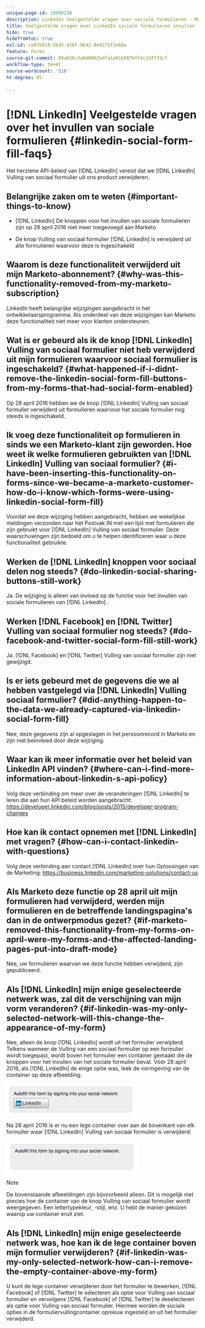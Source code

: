 ```yaml
---
unique-page-id: 10098238
description: LinkedIn Veelgestelde vragen over sociale formulieren - Marketo Docs - Productdocumentatie
title: Veelgestelde vragen over LinkedIn sociale formulieren invullen
hide: true
hidefromtoc: true
exl-id: ce87b918-5b45-418f-9b42-8e8275f2e60a
feature: Forms
source-git-commit: 09a656c3a0d0002edfa1a61b987bff4c1dff33cf
workflow-type: tm+mt
source-wordcount: '518'
ht-degree: 0%

---
```


# [!DNL LinkedIn] Veelgestelde vragen over het invullen van sociale formulieren {#linkedin-social-form-fill-faqs}

Het herziene API-beleid van [!DNL LinkedIn] vereist dat we [!DNL LinkedIn] Vulling van sociaal formulier uit ons product verwijderen.

## Belangrijke zaken om te weten {#important-things-to-know}

* [!DNL LinkedIn] De knoppen voor het invullen van sociale formulieren zijn op 28 april 2016 niet meer toegevoegd aan Marketo

* De knop Vulling van sociaal formulier [!DNL LinkedIn] is verwijderd uit alle formulieren waarvoor deze is ingeschakeld

## Waarom is deze functionaliteit verwijderd uit mijn Marketo-abonnement? {#why-was-this-functionality-removed-from-my-marketo-subscription}

LinkedIn heeft belangrijke wijzigingen aangebracht in het ontwikkelaarsprogramma. Als onderdeel van deze wijzigingen kan Marketo deze functionaliteit niet meer voor klanten ondersteunen.

## Wat is er gebeurd als ik de knop [!DNL LinkedIn] Vulling van sociaal formulier niet heb verwijderd uit mijn formulieren waarvoor sociaal formulier is ingeschakeld? {#what-happened-if-i-didnt-remove-the-linkedin-social-form-fill-buttons-from-my-forms-that-had-social-form-enabled}

Op 28 april 2016 hebben we de knop [!DNL LinkedIn] Vulling van sociaal formulier verwijderd uit formulieren waarvoor het sociale formulier nog steeds is ingeschakeld.

## Ik voeg deze functionaliteit op formulieren in sinds we een Marketo-klant zijn geworden. Hoe weet ik welke formulieren gebruikten van [!DNL LinkedIn] Vulling van sociaal formulier? {#i-have-been-inserting-this-functionality-on-forms-since-we-became-a-marketo-customer-how-do-i-know-which-forms-were-using-linkedin-social-form-fill}

Voordat we deze wijziging hebben aangebracht, hebben we wekelijkse meldingen verzonden naar het Postvak IN met een lijst met formulieren die zijn gebruikt voor [!DNL LinkedIn] Vulling van sociaal formulier. Deze waarschuwingen zijn bedoeld om u te helpen identificeren waar u deze functionaliteit gebruikte.

## Werken de [!DNL LinkedIn] knoppen voor sociaal delen nog steeds? {#do-linkedin-social-sharing-buttons-still-work}

Ja. De wijziging is alleen van invloed op de functie voor het invullen van sociale formulieren van [!DNL LinkedIn] .

## Werken [!DNL Facebook] en [!DNL Twitter] Vulling van sociaal formulier nog steeds? {#do-facebook-and-twitter-social-form-fill-still-work}

Ja. [!DNL Facebook] en [!DNL Twitter] Vulling van sociaal formulier zijn niet gewijzigd.

## Is er iets gebeurd met de gegevens die we al hebben vastgelegd via [!DNL LinkedIn] Vulling sociaal formulier? {#did-anything-happen-to-the-data-we-already-captured-via-linkedin-social-form-fill}

Nee, deze gegevens zijn al opgeslagen in het persoonrecord in Marketo en zijn niet beïnvloed door deze wijziging.

## Waar kan ik meer informatie over het beleid van LinkedIn API vinden? {#where-can-i-find-more-information-about-linkedin-s-api-policy}

Volg deze verbinding om meer over de veranderingen [!DNL LinkedIn] te leren die aan hun API beleid worden aangebracht: [ https://developer.linkedin.com/blog/posts/2015/developer-program-changes ](https://developer.linkedin.com/blog/posts/2015/developer-program-changes)

## Hoe kan ik contact opnemen met [!DNL LinkedIn] met vragen? {#how-can-i-contact-linkedin-with-questions}

Volg deze verbinding aan contact [!DNL LinkedIn] over hun Oplossingen van de Marketing: [ https://business.linkedin.com/marketing-solutions/contact-us ](https://business.linkedin.com/marketing-solutions/contact-us)

## Als Marketo deze functie op 28 april uit mijn formulieren had verwijderd, werden mijn formulieren en de betreffende landingspagina&#39;s dan in de ontwerpmodus gezet? {#if-marketo-removed-this-functionality-from-my-forms-on-april-were-my-forms-and-the-affected-landing-pages-put-into-draft-mode}

Nee, uw formulieren waarvan we deze functie hebben verwijderd, zijn gepubliceerd.

## Als [!DNL LinkedIn] mijn enige geselecteerde netwerk was, zal dit de verschijning van mijn vorm veranderen? {#if-linkedin-was-my-only-selected-network-will-this-change-the-appearance-of-my-form}

Nee, alleen de knop [!DNL LinkedIn] wordt uit het formulier verwijderd. Telkens wanneer de Vulling van een sociaal formulier op een formulier wordt toegepast, wordt boven het formulier een container gemaakt die de knoppen voor het invullen van het sociale formulier bevat. Vóór 28 april 2016, als [!DNL LinkedIn] de enige optie was, leek de vormgeving van de container op deze afbeelding:

![—](assets/one.png)

Na 28 april 2016 is er nu een lege container over aan de bovenkant van elk formulier waar [!DNL LinkedIn] Vulling van sociaal formulier is verwijderd:

![—](assets/two.png)

>[!NOTE]
>
>De bovenstaande afbeeldingen zijn bijvoorbeeld alleen. Dit is mogelijk niet precies hoe de container van de knop Vulling van sociaal formulier wordt weergegeven. Een lettertypekleur, -stijl, enz. U hebt de manier gekozen waarop uw container eruit ziet.

## Als [!DNL LinkedIn] mijn enige geselecteerde netwerk was, hoe kan ik de lege container boven mijn formulier verwijderen? {#if-linkedin-was-my-only-selected-network-how-can-i-remove-the-empty-container-above-my-form}

U kunt de lege container verwijderen door het formulier te bewerken, [!DNL Facebook] of [!DNL Twitter] te selecteren als optie voor Vulling van sociaal formulier en vervolgens [!DNL Facebook] of [!DNL Twitter] te deselecteren als optie voor Vulling van sociaal formulier. Hiermee worden de sociale opties in de formuliervullingcontainer opnieuw ingesteld en uit het formulier verwijderd.
